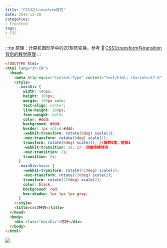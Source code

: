 ```yaml
---
title: "CSS3之transform属性"
date: 2019-12-28
categories:
- FrontEnd
tags:
- CSS
---
```

:::tip
原理：计算机图形学中的2D矩阵变换，参考 :link: [CSS3:transform与transition背后的数学原理](https://www.cnblogs.com/winter-cn/archi\0/12/29/1919266.html)
:::

```html
<!DOCTYPE html>
<html lang="zh-CN">
  <head>
    <meta http-equiv="Content-Type" content="text/html; charset=utf-8" />
    <style>
      .mainDiv {
        width: 100px;
        height: 100px;
        margin: 100px auto;
        text-align: center;
        line-height: 100px;
        font-weight: bold;
        color: #ddd;
        background: #ddd;
        border: 1px solid #ddd;
        -webkit-transform: rotate(0deg) scale(1);
        -moz-transform: rotate(0deg) scale(1);
        transform: rotate(0deg) scale(1); //旋转0度，倍放1
        -webkit-transition: 2s; //  动画持续时间
        -moz-transition: 2s;
        transition: 2s;
      }
      .mainDiv:hover {
        -webkit-transform: rotate(720deg) scale(2);
        -moz-transform: rotate(720deg) scale(2);
        transform: rotate(720deg) scale(2);
        color: black;
        background: red;
        box-shadow: 5px 5px 5px gray;
      }
    </style>
    <title>css3特效</title>
  </head>
  <body>
    <div class="mainDiv">您好</div>
  </body>
</html>
```
![](https://tva1.sinaimg.cn/large/007S8ZIlly1ge5004nplyg308c08s0zo.gif)
